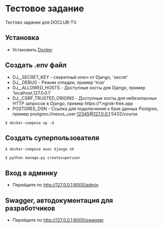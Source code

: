 # Тестовое задание

Тестово задание для DOCLUB-TV.

## Установка

- Установить [Docker](https://hub.docker.com/)

## Создать .env файл
- DJ__SECRET_KEY - секретный ключ от Django, 'secret'
- DJ__DEBUG - Режим отладки, пример 'true'
- DJ__ALLOWED_HOSTS - Доступные хосты для Django, пример 'localhost,127.0.0.1'
- DJ__CSRF_TRUSTED_ORIGINS - Доступные хосты для небезопасных HTTP запросов в Django, пример https://*.ngrok-free.app
- POSTGRES_DSN - Ссылка для подключения к базе данных Postgres, пример postgres://nexus_user:12345@127.0.0.1:5432/course


```shell
$ docker-compose up -d
```

## Создать суперпользователя

```shell
$ docker-compose exec django sh
```

```shell
$ python manage.py createsuperuser
```

## Вход в админку
- Перейдите по http://127.0.0.1:8000/admin

## Swagger, автодокументация для разработчиков
- Перейдите по http://127.0.0.1:8000/swagger
